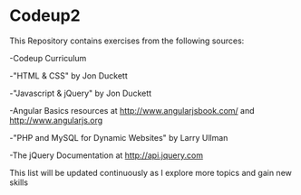 # Codeup2

This Repository contains exercises from the following sources:

-Codeup Curriculum

-"HTML & CSS" by Jon Duckett

-"Javascript & jQuery" by Jon Duckett

-Angular Basics resources at http://www.angularjsbook.com/ and http://www.angularjs.org

-"PHP and MySQL for Dynamic Websites" by Larry Ullman

-The jQuery Documentation at http://api.jquery.com

This list will be updated continuously as I explore more topics and gain new skills

